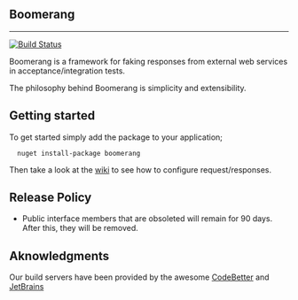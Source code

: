 Boomerang
---------
---------
[![Build Status](http://teamcity.codebetter.com/app/rest/builds/buildType:%28id:bt1142%29/statusIcon)](http://teamcity.codebetter.com/viewType.html?buildTypeId=bt1142&guest=1)

Boomerang is a framework for faking responses from external web services in acceptance/integration tests.  

The philosophy behind Boomerang is simplicity and extensibility.

Getting started
---------------

To get started simply add the package to your application;

      nuget install-package boomerang

Then take a look at the [wiki](https://github.com/garfieldmoore/Boomerang/wiki) to see how to configure request/responses.

Release Policy
--------------
* Public interface members that are obsoleted will remain for 90 days. After this, they will be removed.

Aknowledgments
--------------
Our build servers have been provided by the awesome [CodeBetter](http://www.codebetter.com) and [JetBrains](http://www.jetbrains.com)
